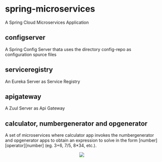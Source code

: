 # spring-microservices
A Spring Cloud Microservices Application

## configserver
A Spring Config Server thata uses the directory config-repo as configuration spurce files

## serviceregistry
An Eureka Server as Service Registry

## apigateway
A Zuul Server as Api Gateway

## calculator, numbergenerator and opgenerator
A set of microservices where calculator app invokes the numbergenerator and opgenerator apps to obtain an expression to solve in the form [number][operator][number] (eg. 3+6, 7/5, 8*34, etc.).

<p align="center">
<img src="http://www.javaboss.it/wp-content/uploads/2018/05/caltulator-microservice.png width="300">
</p>
